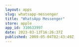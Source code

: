 ```yaml
---
layout: apps
slug: whatsapp-messenger
title: "WhatsApp Messenger"
store: apple
app_id: 310633997
date: 2023-03-13T16:26:37Z
published: 2009-05-04T02:43:49Z
---
```

